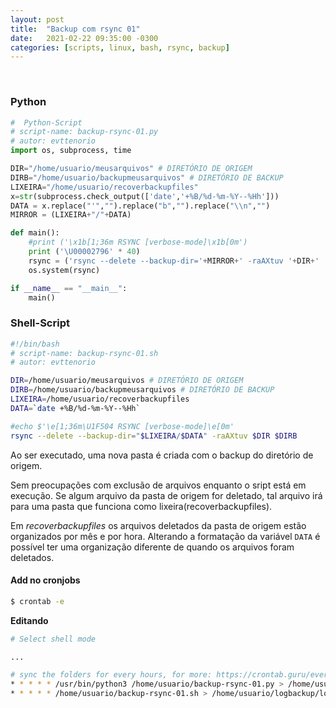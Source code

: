 ```yaml
---
layout: post
title:  "Backup com rsync 01"
date:   2021-02-22 09:35:00 -0300
categories: [scripts, linux, bash, rsync, backup]
---
```



&nbsp;

### Python

```py
#  Python-Script
# script-name: backup-rsync-01.py
# autor: evttenorio
import os, subprocess, time

DIR="/home/usuario/meusarquivos" # DIRETÓRIO DE ORIGEM
DIRB="/home/usuario/backupmeusarquivos" # DIRETÓRIO DE BACKUP
LIXEIRA="/home/usuario/recoverbackupfiles"
x=str(subprocess.check_output(['date','+%B/%d-%m-%Y--%Hh']))
DATA = x.replace("'","").replace("b","").replace("\\n","")
MIRROR = (LIXEIRA+"/"+DATA)

def main():
    #print ('\x1b[1;36m RSYNC [verbose-mode]\x1b[0m')
    print ('\U00002796' * 40)
    rsync = ('rsync --delete --backup-dir='+MIRROR+' -raAXtuv '+DIR+' '+DIRB)
    os.system(rsync)

if __name__ == "__main__":
    main()
```

### Shell-Script

```sh
#!/bin/bash
# script-name: backup-rsync-01.sh
# autor: evttenorio

DIR=/home/usuario/meusarquivos # DIRETÓRIO DE ORIGEM
DIRB=/home/usuario/backupmeusarquivos # DIRETÓRIO DE BACKUP
LIXEIRA=/home/usuario/recoverbackupfiles
DATA=`date +%B/%d-%m-%Y--%Hh`

#echo $'\e[1;36m\U1F504 RSYNC [verbose-mode]\e[0m'
rsync --delete --backup-dir="$LIXEIRA/$DATA" -raAXtuv $DIR $DIRB
```

Ao ser executado, uma nova pasta é criada com o backup do diretório de origem. 

Sem preocupações com exclusão de arquivos enquanto o sript está em execução. 
Se algum arquivo da pasta de origem for deletado, tal arquivo irá para uma pasta que funciona como lixeira(recoverbackupfiles). 

Em *recoverbackupfiles* os arquivos deletados da pasta de origem estão organizados por mês e por hora. 
Alterando a formatação da variável `DATA` é possível ter uma organização diferente de quando os arquivos foram deletados.


#### Add no cronjobs

```bash
$ crontab -e
```

**Editando**

```bash
# Select shell mode

...

# sync the folders for every hours, for more: https://crontab.guru/every-1-hour
* * * * * /usr/bin/python3 /home/usuario/backup-rsync-01.py > /home/usuario/logbackup/loopbackup.log 2>&1
* * * * * /home/usuario/backup-rsync-01.sh > /home/usuario/logbackup/loopbackup.log 2>&1
```
